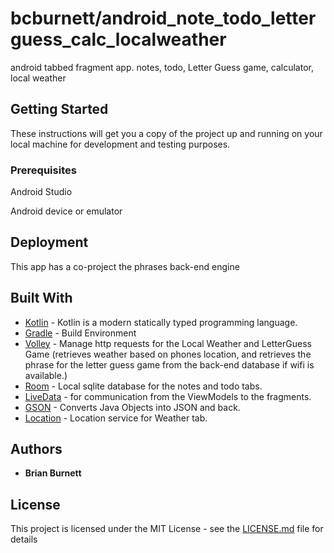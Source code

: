 # bcburnett/android_note_todo_letterguess_calc_localweather

android tabbed fragment app. notes, todo, Letter Guess game, calculator, local weather

## Getting Started

These instructions will get you a copy of the project up and running on your local machine for development and testing purposes.

### Prerequisites

Android Studio

Android device or emulator



## Deployment

This app has a co-project the phrases back-end engine

## Built With

* [Kotlin](https://kotlinlang.org/) - Kotlin is a modern statically typed programming language.
* [Gradle](https://gradle.org/) - Build Environment
* [Volley](https://developer.android.com/training/volley) - Manage http requests for the Local Weather and LetterGuess Game (retrieves weather based on phones location, and retrieves the phrase for the letter guess game from the back-end database if wifi is available.)
* [Room](https://developer.android.com/reference/android/arch/persistence/room/RoomDatabase) - Local sqlite database for the notes and todo tabs.
* [LiveData](https://developer.android.com/topic/libraries/architecture/livedata) - for communication from the ViewModels to the fragments.
* [GSON](https://github.com/google/gson) - Converts Java Objects into JSON and back.
* [Location](https://developers.google.com/android/guides/setup) - Location service for Weather tab.


## Authors

* **Brian Burnett**


## License

This project is licensed under the MIT License - see the [LICENSE.md](LICENSE.md) file for details

